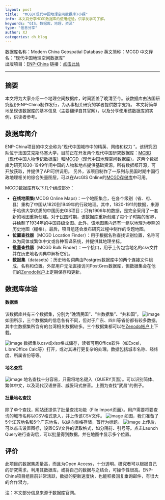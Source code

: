 ```yaml
---
layout: post
title:  "MCGD(现代中国地理空间数据库)小探"
info: 本文将分享MCGD数据库的使用经验，供学友学习了解。
keywords: "GIS，数据库，地理，资源"
type: "信息分享"
author: XJ
categories: dh_blog
---
```


数据库名称：Modern China Geospatial Database
英文简称：MCGD
中文译名：“现代中国地理空间数据库”  
出版项目：[ENP-China](https://www.enpchina.eu/)
链接：[点击此处](https://analytics.huma-num.fr/enpchina/MCGD_interface/)

-------------


## 摘要
本文将为大家介绍一个地理空间数据库，时间涵盖了晚清至今。该数据库由法国研究组织ENP-China制作发行，为从事相关研究的学者提供数字支持。
本文将简单地呈现该数据库的基本信息（主要翻译自其官网），以及分享使用该数据库的实例，供读者参考。

## 数据库简介
ENP-China项目的中文全称为“现代中国城市中的精英、网络和权力 ”。该研究团队位于法国艾克斯马塞大学，目前正在开发两个现代中国研究数据库：[MCBD（现代中国人物传记数据库）](https://enepchina.hypotheses.org/3524)和[MCGD（现代中国地理空间数据库）](https://analytics.huma-num.fr/enpchina/MCGD_interface/)。这两个数据库为研究1830-1949年间中国的人物和地点提供基础资源。所有数据都开源，可开放获取，并提供了API可供调用。
另外，该项目制作了一系列与民国时期中国行政地理相关的综合矢量图层，可以在ArcGIS Online的[MCGD存储库](https://mapservices.huma-num.fr/p/home/webmap/viewer.html?webmap=a62de31ec70646b58667809bc2d6bf68)中可用。

MCGD数据库有以下几个组成部分：
* **在线地图集**(MCDG Online Maps)：一个地图集合，在各个级别（省、府、县）重构了中国从1820到1949年的行政地理。其中，1820-1911的数据，来源于哈佛大学优质的中国历史GIS项目；只有1909年的数据，是完全采用了一套新的地图重新创建。对于民国时期，该数据库重新创建了每个子时期的省界，并绘制了1934年的中国县级全图。此外，该地图集内还有一组以地理为参照的历史地图（栅格）。最后，项目组还会发布研究过程中制作的专题地图。
* **位置查找器**（MCGD Location Finder）：用于根据名称查找识别位置，名称可以为简体或繁体中文或各种音译系统，并提供其地理坐标。
* **批量查找器**（MCGD Bulk Finder）：一个接口，用于上传包含地名的csv文件并在历史地名词典中解析它们。
* **数据集**（datasets）：历史地名词典由Postgres数据库中的两个连接文件组成，名称和位置。外部用户无法直接访问PostGres数据库，但数据集会在他们的[Zenodo帐户](https://zenodo.org/communities/enp-china/?page=1&size=20)上定期保存和更新。

## 数据库体验
#### 数据集
该数据库共有三个数据集，分别为“晚清民国”、“主数据集”、“共和国”。
![image]([/pics/2022-04-15-MCGD介绍/dataset.png](https://github.com/DHHD2022/DHHD2022.GitHub.io/blob/main/pics/2022-04-19-MCGD%E4%BB%8B%E7%BB%8D/datasets.png))
如图所示，三个数据集的信息各有不同，但对于广东、四川等省份都有较多数据。其中主数据集所含有的台湾相关数据较多。三个数据集都可以在[Zenodo帐户](https://zenodo.org/communities/enp-china/?page=1&size=20)上下载。

![image](/pics/2022-04-15-MCGD介绍/dataset_csv.png)
数据集以csv或xlsx格式储存，读者可用Office软件（如Excel，LibreOffice Calc等）打开，或对其进行更复杂的处理。数据包括城市名称、经纬度、所属省份等等。

#### 地名查找
![image](/pics/2022-04-15-MCGD介绍/wuchang.png)
地名查找十分容易，只需将地名键入（QUERY页面）。可以识别简体、繁体中文，以及现代汉语拼音、威妥玛式拼音。上图为查找“武昌”的例子。

#### 批量地名查找
除了单个查找，网站还提供了批量查找功能（File Import页面）。用户需要将要查询的城市名称以CSV格式录入，并上传该CSV文件。
![image](/pics/2022-04-15-MCGD介绍/CSV.png)
如图，我们准备了5个江苏地名和5个广东地名，以纵向表格存储，首行为标题。
![image](/pics/2022-04-15-MCGD介绍/jiangsu.png)
上传后，可以点击设置图标，设置CSV文件的读取格式，如分隔符、引号等。点击Launch Query进行查询后，可以批量得到数据，并在地图中显示多个位置。

## 评价
此项目的数据集质量高，而且为Open Access，十分透明。研究者可以根据自己的研究需求，利用其数据库，或将自己的数据与之结合，可操作性很高。ENP-China项目组目前非常活跃，数据的更新速度快，也能积极回复垂询邮件，有很大的合作潜力。


注：本文部分信息来源于数据库官网。